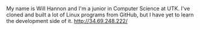 My name is Will Hannon and I'm a junior in Computer Science at UTK. 
I've cloned and built a lot of Linux programs from GitHub, but I have yet to learn the development side of it.
http://34.69.248.222/
